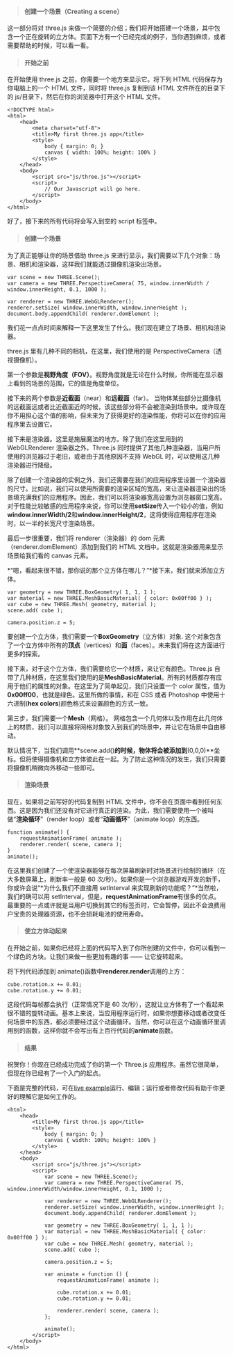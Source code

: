 <html>
    <p class="name" style="display:none;">初入THREE.js</p>
</html>
<html>
    <p class="tag" style="display:none;">前端</p>
</html>
<html>
    <p class="coverPic" style="display:none;">http://n.sinaimg.cn/sinacn11/680/w400h280/20180511/263d-hamfahw1625944.jpg</p>
</html>
<html>
   <p class="reprint" style="display:none;"></p>
</html>
<html>
   <p class="case" style="display:none;">基础案例.html</p>
</html>
<html>
    <p class="author" style="display:none;">孙华鹏</p>
</html>
<html>
    <p class="date" style="display:none;">1570872223000</p>
</html>
<html>
    <p class="brief" style="display:none;">Three.js 是一款运行在浏览器中的 3D引擎，你可以用它创建各种三维场景，包括了摄影机、光影、材质等各种对象。你可以在它的主页上看到许多精彩的演示。不过，这款引擎目前还处在比较不成熟的开发阶段，其不够丰富的 API 以及匮乏的文档增加了初学者的学习难度（尤其是文档的匮乏）three.js的代码托管在github上面。</p>
</html>

> #### 创建一个场景（Creating a scene）

这一部分将对 three.js 来做一个简要的介绍；我们将开始搭建一个场景，其中包含一个正在旋转的立方体。页面下方有一个已经完成的例子，当你遇到麻烦，或者需要帮助的时候，可以看一看。

> #### 开始之前

在开始使用 three.js 之前，你需要一个地方来显示它。将下列 HTML 代码保存为你电脑上的一个 HTML 文件，同时将 three.js 复制到该 HTML 文件所在的目录下的 js/目录下，然后在你的浏览器中打开这个 HTML 文件。

```
<!DOCTYPE html>
<html>
	<head>
		<meta charset="utf-8">
		<title>My first three.js app</title>
		<style>
			body { margin: 0; }
			canvas { width: 100%; height: 100% }
		</style>
	</head>
	<body>
		<script src="js/three.js"></script>
		<script>
			// Our Javascript will go here.
		</script>
	</body>
</html>
```

好了，接下来的所有代码将会写入到空的 script 标签中。

> #### 创建一个场景

为了真正能够让你的场景借助 three.js 来进行显示，我们需要以下几个对象：场景、相机和渲染器，这样我们就能透过摄像机渲染出场景。

```
var scene = new THREE.Scene();
var camera = new THREE.PerspectiveCamera( 75, window.innerWidth / window.innerHeight, 0.1, 1000 );

var renderer = new THREE.WebGLRenderer();
renderer.setSize( window.innerWidth, window.innerHeight );
document.body.appendChild( renderer.domElement );
```

我们花一点点时间来解释一下这里发生了什么。我们现在建立了场景、相机和渲染器。

three.js 里有几种不同的相机，在这里，我们使用的是 PerspectiveCamera（透视摄像机）。

第一个参数是**视野角度（FOV）**。视野角度就是无论在什么时候，你所能在显示器上看到的场景的范围，它的值是角度单位。

接下来的两个参数是**近截面**（near）和**远截面**（far）。 当物体某些部分比摄像机的远截面远或者比近截面近的时候，该这些部分将不会被渲染到场景中。或许现在你不用担心这个值的影响，但未来为了获得更好的渲染性能，你将可以在你的应用程序里去设置它。

接下来是渲染器。这里是施展魔法的地方。除了我们在这里用到的 WebGLRenderer 渲染器之外，Three.js 同时提供了其他几种渲染器，当用户所使用的浏览器过于老旧，或者由于其他原因不支持 WebGL 时，可以使用这几种渲染器进行降级。

除了创建一个渲染器的实例之外，我们还需要在我们的应用程序里设置一个渲染器的尺寸。比如说，我们可以使用所需要的渲染区域的宽高，来让渲染器渲染出的场景填充满我们的应用程序。因此，我们可以将渲染器宽高设置为浏览器窗口宽高。对于性能比较敏感的应用程序来说，你可以使用**setSize**传入一个较小的值，例如**window.innerWidth/2**和**window.innerHeight/2**，这将使得应用程序在渲染时，以一半的长宽尺寸渲染场景。

最后一步很重要，我们将 renderer（渲染器）的 dom 元素（renderer.domElement）添加到我们的 HTML 文档中。这就是渲染器用来显示场景给我们看的 canvas 元素。

*“嗯，看起来很不错，那你说的那个立方体在哪儿？”*接下来，我们就来添加立方体。

```
var geometry = new THREE.BoxGeometry( 1, 1, 1 );
var material = new THREE.MeshBasicMaterial( { color: 0x00ff00 } );
var cube = new THREE.Mesh( geometry, material );
scene.add( cube );

camera.position.z = 5;
```

要创建一个立方体，我们需要一个**BoxGeometry**（立方体）对象. 这个对象包含了一个立方体中所有的**顶点**（vertices）和**面**（faces）。未来我们将在这方面进行更多的探索。

接下来，对于这个立方体，我们需要给它一个材质，来让它有颜色。Three.js 自带了几种材质，在这里我们使用的是**MeshBasicMaterial**。所有的材质都存有应用于他们的属性的对象。在这里为了简单起见，我们只设置一个 color 属性，值为**0x00ff00**，也就是绿色。这里所做的事情，和在 CSS 或者 Photoshop 中使用十六进制(**hex colors**)颜色格式来设置颜色的方式一致。

第三步，我们需要一个**Mesh**（网格）。 网格包含一个几何体以及作用在此几何体上的材质，我们可以直接将网格对象放入到我们的场景中，并让它在场景中自由移动。

默认情况下，当我们调用**scene.add()**的时候，物体将会被添加到**(0,0,0)**坐标。但将使得摄像机和立方体彼此在一起。为了防止这种情况的发生，我们只需要将摄像机稍微向外移动一些即可。

> #### 渲染场景

现在，如果将之前写好的代码复制到 HTML 文件中，你不会在页面中看到任何东西。这是因为我们还没有对它进行真正的渲染。为此，我们需要使用一个被叫做“**渲染循环**”（render loop）或者“**动画循环**”（animate loop）的东西。

```
function animate() {
	requestAnimationFrame( animate );
	renderer.render( scene, camera );
}
animate();
```

在这里我们创建了一个使渲染器能够在每次屏幕刷新时对场景进行绘制的循环（在大多数屏幕上，刷新率一般是 60 次/秒）。如果你是一个浏览器游戏开发的新手，你或许会说“*为什么我们不直接用 setInterval 来实现刷新的功能呢？”*当然啦，我们的确可以用 setInterval，但是，**requestAnimationFrame**有很多的优点。最重要的一点或许就是当用户切换到其它的标签页时，它会暂停，因此不会浪费用户宝贵的处理器资源，也不会损耗电池的使用寿命。

> #### 使立方体动起来

在开始之前，如果你已经将上面的代码写入到了你所创建的文件中，你可以看到一个绿色的方块。让我们来做一些更加有趣的事 —— 让它旋转起来。

将下列代码添加到 animate()函数中**renderer.render**调用的上方：

```
cube.rotation.x += 0.01;
cube.rotation.y += 0.01;
```

这段代码每帧都会执行（正常情况下是 60 次/秒），这就让立方体有了一个看起来很不错的旋转动画。基本上来说，当应用程序运行时，如果你想要移动或者改变任何场景中的东西，都必须要经过这个动画循环。当然，你可以在这个动画循环里调用别的函数，这样你就不会写出有上百行代码的**animate**函数。

> #### 结果

祝贺你！你现在已经成功完成了你的第一个 Three.js 应用程序。虽然它很简单，但现在你已经有了一个入门的起点。

下面是完整的代码，可在[live example](https://jsfiddle.net/mkba0ecu/)运行、编辑；运行或者修改代码有助于你更好的理解它是如何工作的。

```
<html>
	<head>
		<title>My first three.js app</title>
		<style>
			body { margin: 0; }
			canvas { width: 100%; height: 100% }
		</style>
	</head>
	<body>
		<script src="js/three.js"></script>
		<script>
			var scene = new THREE.Scene();
			var camera = new THREE.PerspectiveCamera( 75, window.innerWidth/window.innerHeight, 0.1, 1000 );

			var renderer = new THREE.WebGLRenderer();
			renderer.setSize( window.innerWidth, window.innerHeight );
			document.body.appendChild( renderer.domElement );

			var geometry = new THREE.BoxGeometry( 1, 1, 1 );
			var material = new THREE.MeshBasicMaterial( { color: 0x00ff00 } );
			var cube = new THREE.Mesh( geometry, material );
			scene.add( cube );

			camera.position.z = 5;

			var animate = function () {
				requestAnimationFrame( animate );

				cube.rotation.x += 0.01;
				cube.rotation.y += 0.01;

				renderer.render( scene, camera );
			};

			animate();
		</script>
	</body>
</html>
```


